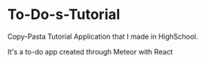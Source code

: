 # To-Do-s-Tutorial
Copy-Pasta Tutorial Application that I made in HighSchool.

It's a to-do app created through Meteor with React
